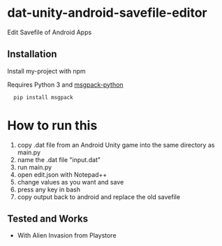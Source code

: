 # dat-unity-android-savefile-editor
Edit Savefile of Android Apps


## Installation

Install my-project with npm

Requires Python 3 and [msgpack-python](https://github.com/msgpack/msgpack-python)

```bash
  pip install msgpack
```

# How to run this
1. copy .dat file from an Android Unity game into the same directory as main.py
2. name the .dat file "input.dat"
3. run main.py
4. open edit.json with Notepad++
5. change values as you want and save
6. press any key in bash
7. copy output back to android and replace the old savefile


## Tested and Works

- With Alien Invasion from Playstore

